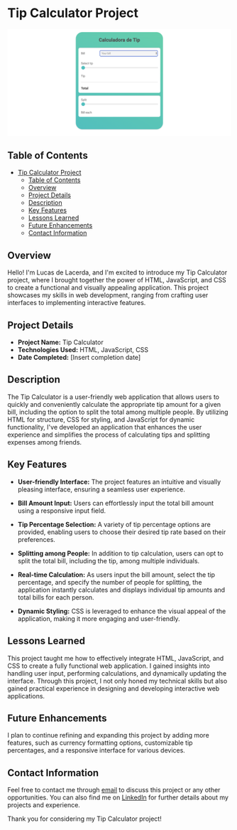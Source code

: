 # Tip Calculator Project

![Tip Calculator Project](./capa.png)

## Table of Contents

- [Tip Calculator Project](#tip-calculator-project)
  - [Table of Contents](#table-of-contents)
  - [Overview](#overview)
  - [Project Details](#project-details)
  - [Description](#description)
  - [Key Features](#key-features)
  - [Lessons Learned](#lessons-learned)
  - [Future Enhancements](#future-enhancements)
  - [Contact Information](#contact-information)

## Overview

Hello! I'm Lucas de Lacerda, and I'm excited to introduce my Tip Calculator project, where I brought together the power of HTML, JavaScript, and CSS to create a functional and visually appealing application. This project showcases my skills in web development, ranging from crafting user interfaces to implementing interactive features.

## Project Details

- **Project Name:** Tip Calculator
- **Technologies Used:** HTML, JavaScript, CSS
- **Date Completed:** [Insert completion date]

## Description

The Tip Calculator is a user-friendly web application that allows users to quickly and conveniently calculate the appropriate tip amount for a given bill, including the option to split the total among multiple people. By utilizing HTML for structure, CSS for styling, and JavaScript for dynamic functionality, I've developed an application that enhances the user experience and simplifies the process of calculating tips and splitting expenses among friends.

## Key Features

- **User-friendly Interface:** The project features an intuitive and visually pleasing interface, ensuring a seamless user experience.

- **Bill Amount Input:** Users can effortlessly input the total bill amount using a responsive input field.

- **Tip Percentage Selection:** A variety of tip percentage options are provided, enabling users to choose their desired tip rate based on their preferences.

- **Splitting among People:** In addition to tip calculation, users can opt to split the total bill, including the tip, among multiple individuals.

- **Real-time Calculation:** As users input the bill amount, select the tip percentage, and specify the number of people for splitting, the application instantly calculates and displays individual tip amounts and total bills for each person.

- **Dynamic Styling:** CSS is leveraged to enhance the visual appeal of the application, making it more engaging and user-friendly.

## Lessons Learned

This project taught me how to effectively integrate HTML, JavaScript, and CSS to create a fully functional web application. I gained insights into handling user input, performing calculations, and dynamically updating the interface. Through this project, I not only honed my technical skills but also gained practical experience in designing and developing interactive web applications.

## Future Enhancements

I plan to continue refining and expanding this project by adding more features, such as currency formatting options, customizable tip percentages, and a responsive interface for various devices.

## Contact Information

Feel free to contact me through [email](lacerdalucas27@gmail.com) to discuss this project or any other opportunities. You can also find me on [LinkedIn](https://www.linkedin.com/in/lucas-lacerda-066316186/) for further details about my projects and experience.

Thank you for considering my Tip Calculator project!

